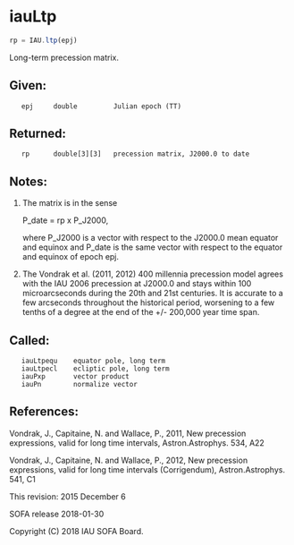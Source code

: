 # iauLtp

```js
rp = IAU.ltp(epj)
```

Long-term precession matrix.

## Given:
```
   epj     double         Julian epoch (TT)
```

## Returned:
```
   rp      double[3][3]   precession matrix, J2000.0 to date
```

## Notes:

1) The matrix is in the sense

      P_date = rp x P_J2000,

   where P_J2000 is a vector with respect to the J2000.0 mean
   equator and equinox and P_date is the same vector with respect to
   the equator and equinox of epoch epj.

2) The Vondrak et al. (2011, 2012) 400 millennia precession model
   agrees with the IAU 2006 precession at J2000.0 and stays within
   100 microarcseconds during the 20th and 21st centuries.  It is
   accurate to a few arcseconds throughout the historical period,
   worsening to a few tenths of a degree at the end of the
   +/- 200,000 year time span.

## Called:
```
   iauLtpequ    equator pole, long term
   iauLtpecl    ecliptic pole, long term
   iauPxp       vector product
   iauPn        normalize vector
```

## References:

  Vondrak, J., Capitaine, N. and Wallace, P., 2011, New precession
  expressions, valid for long time intervals, Astron.Astrophys. 534,
  A22

  Vondrak, J., Capitaine, N. and Wallace, P., 2012, New precession
  expressions, valid for long time intervals (Corrigendum),
  Astron.Astrophys. 541, C1

This revision:  2015 December 6

SOFA release 2018-01-30

Copyright (C) 2018 IAU SOFA Board.